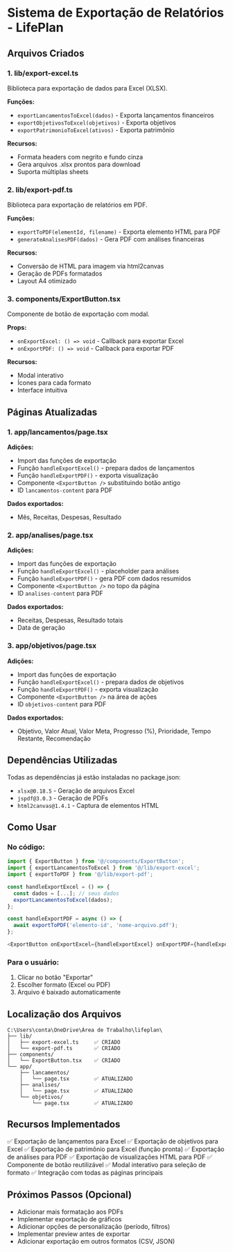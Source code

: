 # Sistema de Exportação de Relatórios - LifePlan

## Arquivos Criados

### 1. lib/export-excel.ts
Biblioteca para exportação de dados para Excel (XLSX).

**Funções:**
- `exportLancamentosToExcel(dados)` - Exporta lançamentos financeiros
- `exportObjetivosToExcel(objetivos)` - Exporta objetivos
- `exportPatrimonioToExcel(ativos)` - Exporta patrimônio

**Recursos:**
- Formata headers com negrito e fundo cinza
- Gera arquivos .xlsx prontos para download
- Suporta múltiplas sheets

### 2. lib/export-pdf.ts
Biblioteca para exportação de relatórios em PDF.

**Funções:**
- `exportToPDF(elementId, filename)` - Exporta elemento HTML para PDF
- `generateAnalisesPDF(dados)` - Gera PDF com análises financeiras

**Recursos:**
- Conversão de HTML para imagem via html2canvas
- Geração de PDFs formatados
- Layout A4 otimizado

### 3. components/ExportButton.tsx
Componente de botão de exportação com modal.

**Props:**
- `onExportExcel: () => void` - Callback para exportar Excel
- `onExportPDF: () => void` - Callback para exportar PDF

**Recursos:**
- Modal interativo
- Ícones para cada formato
- Interface intuitiva

## Páginas Atualizadas

### 1. app/lancamentos/page.tsx
**Adições:**
- Import das funções de exportação
- Função `handleExportExcel()` - prepara dados de lançamentos
- Função `handleExportPDF()` - exporta visualização
- Componente `<ExportButton />` substituindo botão antigo
- ID `lancamentos-content` para PDF

**Dados exportados:**
- Mês, Receitas, Despesas, Resultado

### 2. app/analises/page.tsx
**Adições:**
- Import das funções de exportação
- Função `handleExportExcel()` - placeholder para análises
- Função `handleExportPDF()` - gera PDF com dados resumidos
- Componente `<ExportButton />` no topo da página
- ID `analises-content` para PDF

**Dados exportados:**
- Receitas, Despesas, Resultado totais
- Data de geração

### 3. app/objetivos/page.tsx
**Adições:**
- Import das funções de exportação
- Função `handleExportExcel()` - prepara dados de objetivos
- Função `handleExportPDF()` - exporta visualização
- Componente `<ExportButton />` na área de ações
- ID `objetivos-content` para PDF

**Dados exportados:**
- Objetivo, Valor Atual, Valor Meta, Progresso (%), Prioridade, Tempo Restante, Recomendação

## Dependências Utilizadas

Todas as dependências já estão instaladas no package.json:
- `xlsx@0.18.5` - Geração de arquivos Excel
- `jspdf@3.0.3` - Geração de PDFs
- `html2canvas@1.4.1` - Captura de elementos HTML

## Como Usar

### No código:
```typescript
import { ExportButton } from '@/components/ExportButton';
import { exportLancamentosToExcel } from '@/lib/export-excel';
import { exportToPDF } from '@/lib/export-pdf';

const handleExportExcel = () => {
  const dados = [...]; // seus dados
  exportLancamentosToExcel(dados);
};

const handleExportPDF = async () => {
  await exportToPDF('elemento-id', 'nome-arquivo.pdf');
};

<ExportButton onExportExcel={handleExportExcel} onExportPDF={handleExportPDF} />
```

### Para o usuário:
1. Clicar no botão "Exportar"
2. Escolher formato (Excel ou PDF)
3. Arquivo é baixado automaticamente

## Localização dos Arquivos

```
C:\Users\conta\OneDrive\Área de Trabalho\lifeplan\
├── lib/
│   ├── export-excel.ts     ✅ CRIADO
│   └── export-pdf.ts       ✅ CRIADO
├── components/
│   └── ExportButton.tsx    ✅ CRIADO
└── app/
    ├── lancamentos/
    │   └── page.tsx        ✅ ATUALIZADO
    ├── analises/
    │   └── page.tsx        ✅ ATUALIZADO
    └── objetivos/
        └── page.tsx        ✅ ATUALIZADO
```

## Recursos Implementados

✅ Exportação de lançamentos para Excel
✅ Exportação de objetivos para Excel
✅ Exportação de patrimônio para Excel (função pronta)
✅ Exportação de análises para PDF
✅ Exportação de visualizações HTML para PDF
✅ Componente de botão reutilizável
✅ Modal interativo para seleção de formato
✅ Integração com todas as páginas principais

## Próximos Passos (Opcional)

- Adicionar mais formatação aos PDFs
- Implementar exportação de gráficos
- Adicionar opções de personalização (período, filtros)
- Implementar preview antes de exportar
- Adicionar exportação em outros formatos (CSV, JSON)
